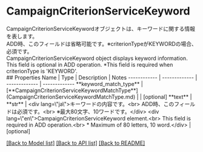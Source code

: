 # CampaignCriterionServiceKeyword

<div lang=\"ja\">CampaignCriterionServiceKeywordオブジェクトは、キーワードに関する情報を表します。<br> ADD時、このフィールドは省略可能です。※criterionTypeがKEYWORDの場合、必須です。</div> <div lang=\"en\">CampaignCriterionServiceKeyword object displays keyword information.<br> This field is optional in ADD operation. *This field is required when criterionType is 'KEYWORD'.</div> 
## Properties
Name | Type | Description | Notes
------------ | ------------- | ------------- | -------------
**keyword_match_type** | [**CampaignCriterionServiceKeywordMatchType**](CampaignCriterionServiceKeywordMatchType.md) |  | [optional] 
**text** | **str** | &lt;div lang&#x3D;\&quot;ja\&quot;&gt;キーワードの内容です。&lt;br&gt; ADD時、このフィールドは必須です。&lt;br&gt; ※最大80文字、10ワードです。&lt;/div&gt; &lt;div lang&#x3D;\&quot;en\&quot;&gt;CampaignCriterionServiceKeyword element.&lt;br&gt; This field is required in ADD operation.&lt;br&gt; * Maximum of 80 letters, 10 word.&lt;/div&gt;  | [optional] 

[[Back to Model list]](../README.md#documentation-for-models) [[Back to API list]](../README.md#documentation-for-api-endpoints) [[Back to README]](../README.md)


